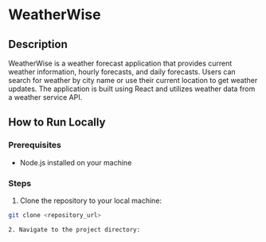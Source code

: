 # WeatherWise

## Description
WeatherWise is a weather forecast application that provides current weather information, hourly forecasts, and daily forecasts. Users can search for weather by city name or use their current location to get weather updates. The application is built using React and utilizes weather data from a weather service API.

## How to Run Locally

### Prerequisites
- Node.js installed on your machine

### Steps
1. Clone the repository to your local machine:
```bash
git clone <repository_url>

2. Navigate to the project directory:
